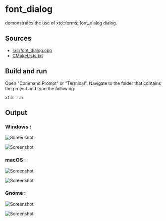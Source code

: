 # font_dialog

demonstrates the use of [xtd::forms::font_dialog](https://gammasoft71.github.io/xtd/reference_guides/latest/classxtd_1_1forms_1_1font__dialog.html) dialog.

## Sources

* [src/font_dialog.cpp](src/font_dialog.cpp)
* [CMakeLists.txt](CMakeLists.txt)

## Build and run

Open "Command Prompt" or "Terminal". Navigate to the folder that contains the project and type the following:

```shell
xtdc run
```

## Output

### Windows :

![Screenshot](../../../../docs/pictures/examples/font_dialog_w.png)

![Screenshot](../../../../docs/pictures/examples/font_dialog_wd.png)

### macOS :

![Screenshot](../../../../docs/pictures/examples/font_dialog_m.png)

![Screenshot](../../../../docs/pictures/examples/font_dialog_md.png)

### Gnome :

![Screenshot](../../../../docs/pictures/examples/font_dialog_g.png)

![Screenshot](../../../../docs/pictures/examples/font_dialog_gd.png)
